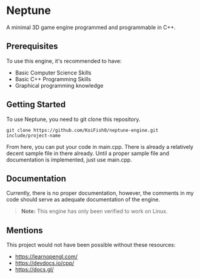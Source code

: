 # Neptune 

A minimal 3D game engine programmed and programmable in C++. 

## Prerequisites

To use this engine, it's recommended to have:
 - Basic Computer Science Skills
 - Basic C++ Programming Skills
 - Graphical programming knowledge

## Getting Started

To use Neptune, you need to git clone this repository.

```
git clone https://github.com/KoiFish0/neptune-engine.git include/project-name
```

From here, you can put your code in main.cpp. There is already a relatively decent sample file in there already. Until a proper sample file and documentation is implemented, just use main.cpp. 
## Documentation

Currently, there is no proper documentation, however, the comments in my code should serve as adequate documentation of the engine. 

> **Note:** This engine has only been verified to work on Linux.

## Mentions

This project would not have been possible without these resources:

 - https://learnopengl.com/
 - https://devdocs.io/cpp/
 - https://docs.gl/

